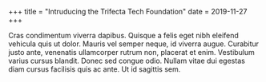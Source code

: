 +++
title = "Intruducing the Trifecta Tech Foundation"
date = 2019-11-27
+++

Cras condimentum viverra dapibus. Quisque a felis eget nibh eleifend vehicula quis ut dolor. Mauris vel semper neque, id viverra augue. Curabitur justo ante, venenatis ullamcorper rutrum non, placerat et enim. Vestibulum varius cursus blandit. Donec sed congue odio. Nullam vitae dui egestas diam cursus facilisis quis ac ante. Ut id sagittis sem.
